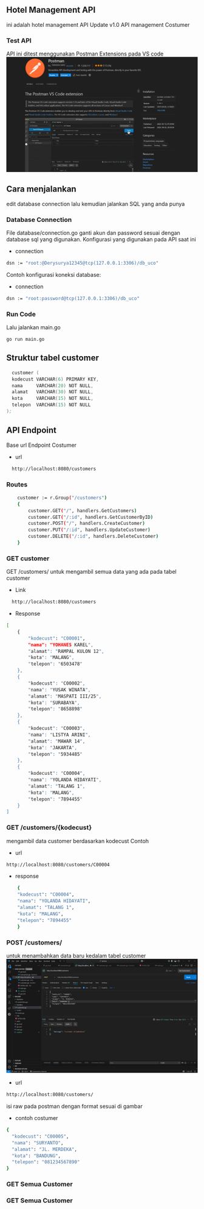 ## Hotel Management API
ini adalah hotel management API 
Update v1.0 API management Costumer
### Test API
API ini ditest menggunakan Postman Extensions pada VS code
![alt text](image-1.png)

##  Cara menjalankan
edit database connection
lalu kemudian jalankan SQL yang anda punya
### Database Connection
File 
database/connection.go
ganti akun dan password sesuai dengan database sql yang digunakan. 
Konfigurasi yang digunakan pada API saat ini
* connection
```sh
dsn := "root:@Derysurya12345@tcp(127.0.0.1:3306)/db_uco"
```
Contoh konfigurasi koneksi database:
* connection
```sh
dsn := "root:password@tcp(127.0.0.1:3306)/db_uco"
```
### Run Code
Lalu jalankan main.go 
```
go run main.go
```
## Struktur tabel customer
```s 
  customer (
  kodecust VARCHAR(6) PRIMARY KEY,
  nama     VARCHAR(20) NOT NULL,
  alamat   VARCHAR(30) NOT NULL,
  kota     VARCHAR(15) NOT NULL,
  telepon  VARCHAR(15) NOT NULL
);
```
## API Endpoint

Base url Endpoint Costumer
* url
```sh
  http://localhost:8080/customers
```
### Routes
```sh
	customer := r.Group("/customers")
	{
		customer.GET("/", handlers.GetCustomers)
		customer.GET("/:id", handlers.GetCustomerByID)
		customer.POST("/", handlers.CreateCustomer)
		customer.PUT("/:id", handlers.UpdateCustomer)
		customer.DELETE("/:id", handlers.DeleteCustomer)
	}

```

### GET customer
GET /customers/
untuk mengambil semua data yang ada pada tabel customer
* Link
```sh
  http://localhost:8080/customers
```
* Response
```sh
[
    {
        "kodecust": "C00001",
        "nama": "YOHANES KAREL",
        "alamat": "RAMPAL KULON 12",
        "kota": "MALANG",
        "telepon": "6503478"
    },
    {
        "kodecust": "C00002",
        "nama": "YUSAK WINATA",
        "alamat": "MASPATI III/25",
        "kota": "SURABAYA",
        "telepon": "8658898"
    },
    {
        "kodecust": "C00003",
        "nama": "LISTYA ARINI",
        "alamat": "MAWAR 14",
        "kota": "JAKARTA",
        "telepon": "5934485"
    },
    {
        "kodecust": "C00004",
        "nama": "YOLANDA HIDAYATI",
        "alamat": "TALANG 1",
        "kota": "MALANG",
        "telepon": "7894455"
    }
]
```
### GET /customers/{kodecust}
mengambil data customer berdasarkan kodecust
Contoh 
* url
```sh
http://localhost:8080/customers/C00004
```
* response
```sh
    {
    "kodecust": "C00004",
    "nama": "YOLANDA HIDAYATI",
    "alamat": "TALANG 1",
    "kota": "MALANG",
    "telepon": "7894455"
    }
```

###  POST /customers/
untuk menambahkan data baru kedalam tabel customer
![alt text](image.png)
* url
```sh
http://localhost:8080/customers/
```
isi raw pada postman dengan format sesuai di gambar

* contoh costumer
```sh
{
  "kodecust": "C00005",
  "nama": "SURYANTO",
  "alamat": "JL. MERDEKA",
  "kota": "BANDUNG",
  "telepon": "081234567890"
}
```

### GET Semua Customer
### GET Semua Customer